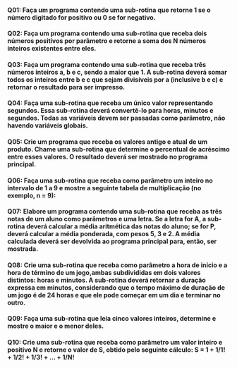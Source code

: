 #### Q01: Faça um programa contendo uma sub-rotina que retorne 1 se o número digitado for positivo ou 0 se for negativo.
#### Q02: Faça um programa contendo uma sub-rotina que receba dois números positivos por parâmetro e retorne a soma dos N números inteiros existentes entre eles.
#### Q03: Faça um programa contendo uma sub-rotina que receba três números inteiros a, b e c, sendo a maior que 1. A sub-rotina deverá somar todos os inteiros entre b e c que sejam divisíveis por a (inclusive b e c) e retornar o resultado para ser impresso.
#### Q04: Faça uma sub-rotina que receba um único valor representando segundos. Essa sub-rotina deverá convertê-lo para horas, minutos e segundos. Todas as variáveis devem ser passadas como parâmetro, não havendo variáveis globais.
#### Q05: Crie um programa que receba os valores antigo e atual de um produto. Chame uma sub-rotina que determine o percentual de acréscimo entre esses valores. O resultado deverá ser mostrado no programa principal.
#### Q06: Faça uma sub-rotina que receba como parâmetro um inteiro no intervalo de 1 a 9 e mostre a seguinte tabela de multiplicação (no exemplo, n = 9):
#### Q07: Elabore um programa contendo uma sub-rotina que receba as três notas de um aluno como parâmetros e uma letra. Se a letra for A, a sub-rotina deverá calcular a média aritmética das notas do aluno; se for P, deverá calcular a média ponderada, com pesos 5, 3 e 2. A média calculada deverá ser devolvida ao programa principal para, então, ser mostrada.
#### Q08: Crie uma sub-rotina que receba como parâmetro a hora de início e a hora de término de um jogo,ambas subdivididas em dois valores distintos: horas e minutos. A sub-rotina deverá retornar a duração expressa em minutos, considerando que o tempo máximo de duração de um jogo é de 24 horas e que ele pode começar em um dia e terminar no outro.
#### Q09: Faça uma sub-rotina que leia cinco valores inteiros, determine e mostre o maior e o menor deles.
#### Q10: Crie uma sub-rotina que receba como parâmetro um valor inteiro e positivo N e retorne o valor de S, obtido pelo seguinte cálculo: S = 1 + 1/1! + 1/2! + 1/3! + ... + 1/N!


